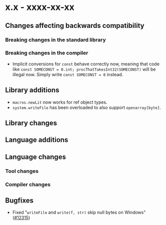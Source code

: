 # x.x - xxxx-xx-xx


## Changes affecting backwards compatibility



### Breaking changes in the standard library



### Breaking changes in the compiler

- Implicit conversions for `const` behave correctly now, meaning that code like `const SOMECONST = 0.int; procThatTakesInt32(SOMECONST)` will be illegal now.
  Simply write `const SOMECONST = 0` instead.


## Library additions

- `macros.newLit` now works for ref object types.
- `system.writeFile` has been overloaded to also support `openarray[byte]`.

## Library changes



## Language additions



## Language changes



### Tool changes



### Compiler changes




## Bugfixes

- Fixed "`writeFile` and `write(f, str)` skip null bytes on Windows" ([#12315](https://github.com/nim-lang/Nim/issues/12315))
